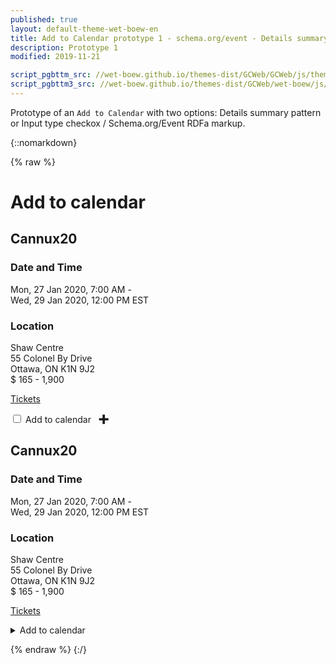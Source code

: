 ```yaml
---
published: true
layout: default-theme-wet-boew-en
title: Add to Calendar prototype 1 - schema.org/event - Details summary or Input type checkbox
description: Prototype 1
modified: 2019-11-21

script_pgbttm_src: //wet-boew.github.io/themes-dist/GCWeb/GCWeb/js/theme.min.js
script_pgbttm3_src: //wet-boew.github.io/themes-dist/GCWeb/wet-boew/js/deps/jsonpointer.js
---
```


Prototype of an ```Add to Calendar``` with two options: Details summary pattern  or Input type checkox / Schema.org/Event RDFa markup.


{::nomarkdown}

{% raw %}

<div class="wb-prettify all-pre linenums"></div>
<link rel="stylesheet" href="path/to/font-awesome/css/font-awesome.min.css">
<style>
input[type="checkbox"] + .wb-addcal {
    border-bottom-left-radius: 0;
    border-bottom-right-radius: 0;
}
input[type="checkbox"] + .wb-addcal + ul {
    border: 1px solid #dee2e6 !important;
    padding: 15px;
    border-radius: 3px;
    border-top-left-radius: 3px;
    border-top-left-radius: 0;
    display: none;
}
input[type="checkbox"]:checked + .wb-addcal + ul {
    display: block;
}
input[type="checkbox"] + .wb-addcal::after {
    font-size: 30px;
    line-height: 0;
    margin-left: 10px;
    top: 2.5px;
    position: relative;
    font-weight: bold;
    content: "+";
}
input[type="checkbox"]:checked + .wb-addcal::after {
    content: "–";
}

.max-content,.max-content[open]{
	display: inline-block !important;
}

/* Overlay default style */
[role=listbox] {
	min-width: 230px;
	background: white;
	border: 1px solid #ccc;
	list-style: none;
	margin: 0;
	padding: 0;
	position: absolute;
	top: 1.7em;
	z-index: 9999;
	/* Note about z-index

	Ideally it should be set to 1, but the <footer id="wb-info"> has a z-index set to 5,
	 */
}

/* Active state style */
[role=option][aria-selected=true] {
	background: rgb(139, 189, 225);
}
[role=option]:hover {
	cursor: default;
}





</style>

<h1 property="name" id="wb-cont">Add to calendar</h1>
<div class="container">
	<div class="row">
		<section class="col-md-6">
			<div vocab="http://schema.org/" class="event-wrapper" typeof="Event">
				<div class="event-title" property="name"><h2>Cannux20</h2></div>	
				<h3>Date and Time</h3>
				<div class="event-date" property="startDate" content="2020-01-27T12:00:00Z">Mon, 27 Jan 2020, 7:00 AM - </div>
				<div class="event-date" property="endDate" content="2020-01-29T17:00:00Z">Wed, 29 Jan 2020, 12:00 PM EST</div>
				<h3>Location</h3>	
				<div class="event-venue" property="location" typeof="Place">
					<span property="name">Shaw Centre</span>
					<div class="address" property="address" typeof="PostalAddress">
						<span property="streetAddress">55 Colonel By Drive</span><br>
						<span property="addressLocality">Ottawa</span>,
						<span property="addressRegion">ON</span>
						<span property="postalCode">K1N 9J2</span>
					</div>
				</div>
				<!--<div class="event-time">7:00 AM</div>-->
				<div property="offers" typeof="Offer" class="mrgn-bttm-md">
					<div class="event-price">
						<meta property="priceCurrency" content="CND" />$
						<meta property="price" content="165.00-1900.00" />165 - 1,900
					</div>
					<p><a property="url" href="https://www.eventbrite.ca/e/cannexus20-regular-registration-62525190528?aff=ebdssbdestsearch">Tickets</a></p>
				</div>
				<input type="checkbox" id="wb-addcal-1" class="wb-inv">
				<label for="wb-addcal-1" class="btn btn-default wb-addcal">Add to calendar</label>
				<ul class="list-unstyled mrgn-bttm-0">
					<li><a href="https://www.google.com/calendar/render?action=TEMPLATE&text=Cannexus20&dates=20200127T120000Z/20200129T170000Z&details=Get%20on%20the%20front%20page%20of%20HN,%20then%20prepare%20for%20world%20domination.&location=Shaw%20Centre%2055%20Colonel%20By%20Dr,%20Ottawa,%20ON%20K1N%209J2&sprop=&sprop=name"><span class="fab fa-google mrgn-rght-md"></span>Google<span class="sr-only"> calendar</span></a></li>
					<li><a href="data:text/calendar;charset=utf8,BEGIN:VCALENDAR%0AVERSION:2.0%0ABEGIN:VEVENT%0AURL:http://carlsednaoui.github.io/add-to-calendar-buttons/example.html%0ADTSTART:20200127T120000Z %0ADTEND:20200127T170000Z%0ASUMMARY:Cannux20%0ADESCRIPTION: We%20offer%20a%20variety%20of%20packages%20at%20very%20competitive%20rates.%20Both%203-day%20and%201-day%20packages%20are%20available.%20Take%20advantage%20of%20special%20rates%20for%20presenters,%20members%20of%20supporting%20organizations,%20students%20and%20groups.%0ALOCATION:Shaw%20Centre%2055%20Colonel%20By%20Dr,%20Ottawa,%20ON%20K1N%209J2%0AEND:VEVENT%0AEND:VCALENDAR"><span class="fab fa-apple mrgn-rght-md"></span>Apple<span class="sr-only"> calendar</span></a></li>
					<li><a href="data:text/calendar;charset=utf8,BEGIN:VCALENDAR%0AVERSION:2.0%0ABEGIN:VEVENT%0AURL:http://carlsednaoui.github.io/add-to-calendar-buttons/example.html%0ADTSTART:20200127T120000Z %0ADTEND:20200127T170000Z%0ASUMMARY:Cannux20%0ADESCRIPTION: We%20offer%20a%20variety%20of%20packages%20at%20very%20competitive%20rates.%20Both%203-day%20and%201-day%20packages%20are%20available.%20Take%20advantage%20of%20special%20rates%20for%20presenters,%20members%20of%20supporting%20organizations,%20students%20and%20groups.%0ALOCATION:Shaw%20Centre%2055%20Colonel%20By%20Dr,%20Ottawa,%20ON%20K1N%209J2%0AEND:VEVENT%0AEND:VCALENDAR"><span class="fa fa-calendar mrgn-rght-md"></span>Other<span class="sr-only"> calendar</span></a></li>
				</ul>
			</div>
		</section>
		<section class="col-md-6">
		<div vocab="http://schema.org/" class="event-wrapper" typeof="Event">
			<div class="event-title" property="name">
				<h2>Cannux20</h2>
			</div>	
			<h3>Date and Time</h3>
			<div class="event-date" property="startDate" content="2020-01-27T12:00:00Z">Mon, 27 Jan 2020, 7:00 AM - </div>
			<div class="event-date" property="endDate" content="2020-01-29T17:00:00Z">Wed, 29 Jan 2020, 12:00 PM EST</div>
			<h3>Location</h3>	
				<div class="event-venue" property="location" typeof="Place">
					<span property="name">Shaw Centre</span>
					<div class="address" property="address" typeof="PostalAddress">
						<span property="streetAddress">55 Colonel By Drive</span><br>
						<span property="addressLocality">Ottawa</span>,
						<span property="addressRegion">ON</span>
						<span property="postalCode">K1N 9J2</span>
					</div>
				</div>
				<!--<div class="event-time">7:00 AM</div>-->
				<div property="offers" typeof="Offer" class="mrgn-bttm-md">
					<div class="event-price">
						<meta property="priceCurrency" content="CND" />$
						<meta property="price" content="165.00-1900.00" />165 - 1,900
					</div>
					<p><a property="url" href="https://www.eventbrite.ca/e/cannexus20-regular-registration-62525190528?aff=ebdssbdestsearch">Tickets</a></p>
				</div>
				<details>
					<summary>Add to calendar</summary>
					<ul class="list-unstyled mrgn-bttm-0">
						<li><a href="https://www.google.com/calendar/render?action=TEMPLATE&text=Cannexus20&dates=20200127T120000Z/20200129T170000Z&details=Get%20on%20the%20front%20page%20of%20HN,%20then%20prepare%20for%20world%20domination.&location=Shaw%20Centre%2055%20Colonel%20By%20Dr,%20Ottawa,%20ON%20K1N%209J2&sprop=&sprop=name"><span class="fab fa-google mrgn-rght-md"></span>Google<span class="sr-only"> calendar</span></a></li>
						<li><a href="data:text/calendar;charset=utf8,BEGIN:VCALENDAR%0AVERSION:2.0%0ABEGIN:VEVENT%0AURL:http://carlsednaoui.github.io/add-to-calendar-buttons/example.html%0ADTSTART:20200127T120000Z %0ADTEND:20200127T170000Z%0ASUMMARY:Cannux20%0ADESCRIPTION: We%20offer%20a%20variety%20of%20packages%20at%20very%20competitive%20rates.%20Both%203-day%20and%201-day%20packages%20are%20available.%20Take%20advantage%20of%20special%20rates%20for%20presenters,%20members%20of%20supporting%20organizations,%20students%20and%20groups.%0ALOCATION:Shaw%20Centre%2055%20Colonel%20By%20Dr,%20Ottawa,%20ON%20K1N%209J2%0AEND:VEVENT%0AEND:VCALENDAR"><span class="fab fa-apple mrgn-rght-md"></span>Apple<span class="sr-only"> calendar</span></a></li>
						<li><a href="data:text/calendar;charset=utf8,BEGIN:VCALENDAR%0AVERSION:2.0%0ABEGIN:VEVENT%0AURL:http://carlsednaoui.github.io/add-to-calendar-buttons/example.html%0ADTSTART:20200127T120000Z %0ADTEND:20200127T170000Z%0ASUMMARY:Cannux20%0ADESCRIPTION: We%20offer%20a%20variety%20of%20packages%20at%20very%20competitive%20rates.%20Both%203-day%20and%201-day%20packages%20are%20available.%20Take%20advantage%20of%20special%20rates%20for%20presenters,%20members%20of%20supporting%20organizations,%20students%20and%20groups.%0ALOCATION:Shaw%20Centre%2055%20Colonel%20By%20Dr,%20Ottawa,%20ON%20K1N%209J2%0AEND:VEVENT%0AEND:VCALENDAR"><span class="fa fa-calendar mrgn-rght-md"></span>Other<span class="sr-only"> calendar</span></a></li>
					</ul>
				</details>
			</div>
		</section>
	</div>
</div>

{% endraw %}
{:/}
